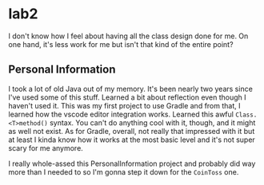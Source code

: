 # lab2

I don't know how I feel about having all the class design done for me.
On one hand, it's less work for me but isn't that kind of the entire point?

## Personal Information

I took a lot of old Java out of my memory.
It's been nearly two years since I've used some of this stuff.
Learned a bit about reflection even though I haven't used it.
This was my first project to use Gradle and from that, I learned how the vscode
editor integration works. Learned this awful `Class.<T>method()` syntax.
You can't do anything cool with it, though, and it might as well not exist.
As for Gradle, overall, not really that impressed with it but at least I kinda
know how it works at the most basic level and it's not super scary for me anymore.

I really whole-assed this PersonalInformation project and probably did way more
than I needed to so I'm gonna step it down for the `CoinToss` one.
